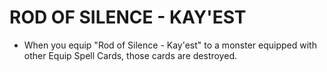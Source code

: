 # ROD OF SILENCE - KAY'EST

*   When you equip "Rod of Silence - Kay'est" to a monster equipped with other Equip Spell Cards, those cards are destroyed.
